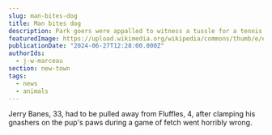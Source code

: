 ```yaml
---
slug: man-bites-dog
title: Man bites dog
description: Park goers were appalled to witness a tussle for a tennis ball go south this morning
featuredImage: https://upload.wikimedia.org/wikipedia/commons/thumb/e/e6/Sad_eyes%5E_Explore_March_18%2C_2023_-_Flickr_-_Dog_Light_Photography.jpg/1024px-Sad_eyes%5E_Explore_March_18%2C_2023_-_Flickr_-_Dog_Light_Photography.jpg
publicationDate: "2024-06-27T12:28:00.000Z"
authorIds:
  - j-w-marceau
section: new-town
tags:
  - news
  - animals
---
```


Jerry Banes, 33, had to be pulled away from Fluffles, 4, after clamping his gnashers on the pup's paws during a game of fetch went horribly wrong.
